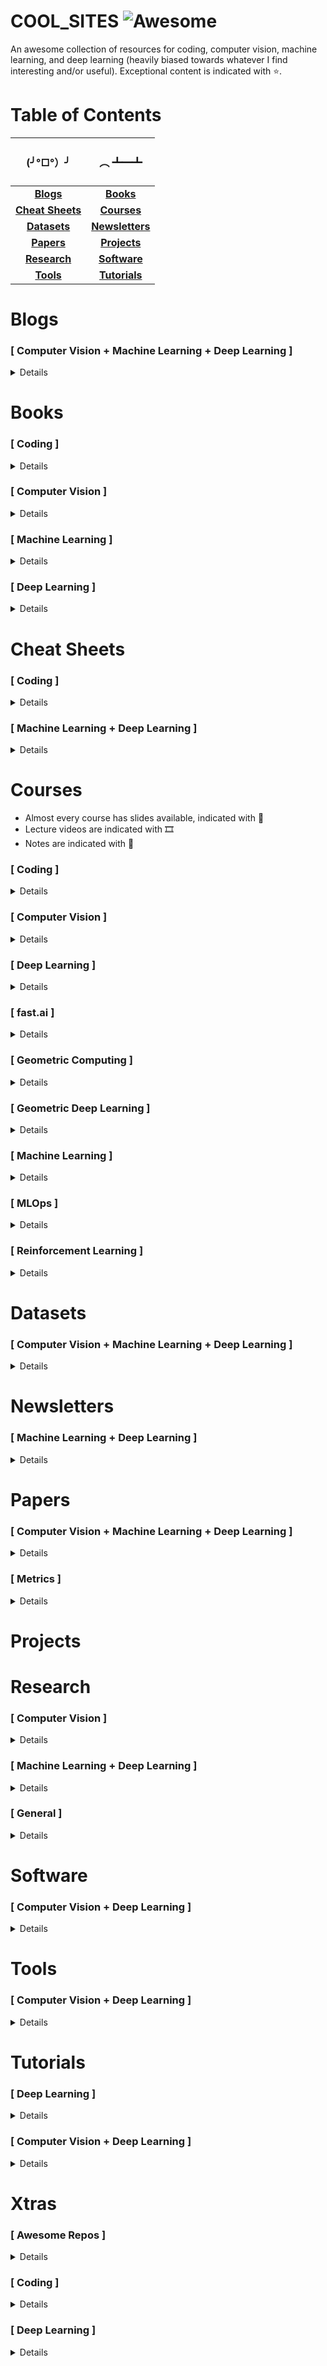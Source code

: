 # COOL_SITES ![Awesome](https://cdn.rawgit.com/sindresorhus/awesome/d7305f38d29fed78fa85652e3a63e154dd8e8829/media/badge.svg)
An awesome collection of resources for coding, computer vision, machine learning, and deep learning (heavily biased towards whatever I find interesting and/or useful). Exceptional content is indicated with ⭐.

# Table of Contents
| <h4 align="center">(╯°□°）╯</h4> | <h4 align="center">︵ ┻━┻</h4> |
| :-------: | :-------: |
| **[Blogs](#blogs)** | **[Books](#books)** |
| **[Cheat Sheets](#cheat-sheets)** | **[Courses](#courses)** |
| **[Datasets](#datasets)** | **[Newsletters](#newsletters)** |
| **[Papers](#papers)** | **[Projects](#projects)** |
| **[Research](#research)** | **[Software](#software)** |
| **[Tools](#tools)** | **[Tutorials](#tutorials)** | **[Xtras](#xtras)** |

# Blogs
### [ Computer Vision + Machine Learning + Deep Learning ]
<details>

#### Academic
| Name  | Author |
| ----- | ------ |
| [Blog](https://www.robots.ox.ac.uk/~vgg/blog/) | Oxford Visual Geometry Group |
| [The BAIR Blog](https://bair.berkeley.edu/blog/) | Berkeley Artificial Intelligence Research |

#### Corporate
| Name  | Author |
| ----- | ------ |
| [Blog](https://www.deepmind.com/blog) | DeepMind |
| [Google AI Blog](https://ai.googleblog.com/) | Google Research |
| [Latest News](https://www.nvidia.com/en-us/research/news/) | NVIDIA Research |
| [Meta AI Blog](https://ai.facebook.com/blog/) | Meta Research |
| [OpenAI Blog](https://openai.com/blog/) | OpenAI |

#### General
|   | Name  | Author |
| - | ----- | ------ |
| | [Blog](http://karpathy.github.io/)  | Andrej Karpathy  |
| ⭐ | [Distill](https://distill.pub/) | |
| ⭐ | [Lil'Log](https://lilianweng.github.io/) | Lilian Weng |
| | [The Latent: Code the Maths](https://magic-with-latents.github.io/latent/) | Aakash Nain |
| | [Tombone's Computer Vision Blog](https://www.computervisionblog.com/) | Tomasz Malisiewcz |
| ⭐ | [Visualizing machine learning one concept at a time](https://jalammar.github.io/) | Jay Alammar |

#### Geometric Deep Learning
| Name  | Author | Year |
| ----- | ------ | ---- |
| [GDL BLogs](https://geometricdeeplearning.com/blogs/) | Michael Bronstein | 2021-22 |

#### Neural Fields
| Title  | Author | Year |
| ------ | ------ | ---- |
| [NeRF Explosion](https://dellaert.github.io/NeRF/) | Frank Dellaert | 2020 |
| [NeRF at ICCV](https://dellaert.github.io/NeRF21/) | Frank Dellaert | 2021 |
| [NeRF at CVPR](https://dellaert.github.io/NeRF22/) | Frank Dellaert | 2022 |
| [NeRF at NeurIPS](https://markboss.me/post/nerf_at_neurips22/) | Mark Boss | 2022 |
| [NeRF at ECCV](https://markboss.me/post/nerf_at_eccv22/) | Mark Boss | 2022 |

#### Specific Posts
| Title  | Author | Year |
| ------ | ------ | ---- |
| [A Recipe for Training Neural Networks](http://karpathy.github.io/2019/04/25/recipe/) | Andrej Karpathy | 2019 |
| [An overview of gradient descent optimization algorithms](https://ruder.io/optimizing-gradient-descent/) | Sebastian Ruder | 2016 |
| [Binary vs. Multi-Class Logistic Regression](https://chrisyeh96.github.io/2018/06/11/logistic-regression.html) | Chris Yeh | 2018 |
| [Making Deep Learning Go Brrrr From First Principles](https://horace.io/brrr_intro.html) | Horace He | 2022 |
| [Normalization in Deep Learning](https://arthurdouillard.com/post/normalization/) | Arthur Douillard | 2018 |
| [Optimization in Deep Learning: AdaGrad, RMSProp, ADAM](https://artemoppermann.com/optimization-in-deep-learning-adagrad-rmsprop-adam/) | Artem Oppermann | 2021 |
| [PyTorch internals](http://blog.ezyang.com/2019/05/pytorch-internals/) | Edward Yang | 2019 |
| [The Decade of Deep Learning](https://bmk.sh/2019/12/31/The-Decade-of-Deep-Learning/) | Leo Gao | 2019 |
| [Visualizing and Debugging Neural Networks](https://wandb.ai/ayush-thakur/debug-neural-nets/reports/Visualizing-and-Debugging-Neural-Networks-with-PyTorch-and-W-B--Vmlldzo2OTUzNA) | Weights & Biases | 2022 |
</details>

# Books
### [ Coding ]
<details>

#### C++
| Title  | Author | Year |
| ------ | ------ | ---- |
| [A Tour of C++](https://www.stroustrup.com/tour3.html) | Bjarne Stroustrup | 2022 |
| [Effective Modern C++](https://www.oreilly.com/library/view/effective-modern-c/9781491908419/) | Scott Meyers | 2014 |
| [The C++ Programming Language](https://www.stroustrup.com/4th.html) | Bjarne Stroustrup | 2013 |
| [The Definitive C++ Book Guide and List](https://stackoverflow.com/questions/388242/the-definitive-c-book-guide-and-list) | Stack Overflow | 2022 |
  
#### Python
| Title  | Author | Year |
| ------ | ------ | ---- |
| [A Whirlwind Tour of Python](https://jakevdp.github.io/WhirlwindTourOfPython/) | Jake VanderPlas | 2016 |
| [Fluent Python](https://www.oreilly.com/library/view/fluent-python-2nd/9781492056348/) | Luciano Ramalho | 2022 |
</details>

### [ Computer Vision ]
<details>

| Title  | Author | Year |
| ------ | ------ | ---- |
| [Computer Vision: Algorithms and Applications](https://szeliski.org/Book/) | Richard Szeliski | 2022 |
| [Computer Vision: Models, Learning, and Inference](http://www.computervisionmodels.com/) \| [draft](http://web4.cs.ucl.ac.uk/staff/s.prince/book/book.pdf) | Simon J.D. Prince | 2012 |
</details>

### [ Machine Learning ]
<details>

| Title  | Author | Year |
| ------ | ------ | ---- |
| [A Machine Learning Primer](https://www.confetti.ai/assets/ml-primer/ml_primer.pdf) | Mihail Eric | 2020 |
| [Intro to Machine Learning Interviews](https://huyenchip.com/ml-interviews-book/) | Chip Huyen | 2021 |
| [Probabilistic Machine Learning: An Introduction](https://probml.github.io/pml-book/book1.html) \| [draft](https://github.com/probml/pml-book/releases/latest) | Kevin Murphy | 2022 |
| [Probabilistic Machine Learning: Advanced Topics](https://probml.github.io/pml-book/book2.html) \| [draft](https://github.com/probml/pml2-book/releases/latest) | Kevin Murphy | 2023 |
</details>

### [ Deep Learning ]
<details>

|   | Title  | Author | Year |
| - | ------ | ------ | ---- |
| | [Deep Learning](https://www.deeplearningbook.org/) | Goodfellow et al. | 2016 |
| ⭐ | [Dive into Deep Learning](https://d2l.ai/) | Zhang et al. | 2022 |
| | [The Principles of Deep Learning Theory](https://deeplearningtheory.com/) \| [draft](https://arxiv.org/abs/2106.10165) | Daniel A. Roberts | 2022 |
| | [Understanding Deep Learning](https://udlbook.github.io/udlbook/) \| [draft](https://github.com/udlbook/udlbook/releases/download/v0.2.0/UnderstandingDeepLearning_01_10_22_C.pdf) | Simon J.D. Prince | 2022-23 |
</details>

# Cheat Sheets
### [ Coding ]
<details>

#### C++
| Title  | Author | Year |
| ------ | ------ | ---- |
| [C++ Quick Reference](https://github.com/utkuufuk/cpp-quick-reference) | Utku Ufuk | 2019 |
| [Learn C++ in Y Minutes](https://learnxinyminutes.com/docs/c++/) | Steven Basart | 2022 |

#### Python
| Title  | Author | Year |
| ------ | ------ | ---- |
| [Learn Python in Y Minutes](https://learnxinyminutes.com/docs/python/) | Louie Dinh | 2022 |
| [Python Cheat Sheet](https://github.com/AbdulMalikDev/PythonCheatSheet) | Abdul Malik | 2022 |
| [Python CP Cheatsheet](https://github.com/peterlamar/python-cp-cheatsheet) | Peter Lamar | 2022 |
| [Python Leetcode](https://github.com/shiwentao00/Python-leetcode) | Wentao Shi | 2022 |
</details>

### [ Machine Learning + Deep Learning ]
<details>

|   | Title  | Author | Year |
| - | ------ | ------ | ---- |
| | [Deep Learning Architectures](https://github.com/johnGettings/Deep_Learning_Architectures) | John Gettings | 2022 |
| ⭐ | [VIP Cheatsheets](https://stanford.edu/~shervine/teaching/) | Shervine Amidi | 2019-20 |
</details>

# Courses
* Almost every course has slides available, indicated with 🛝
* Lecture videos are indicated with 🎞
* Notes are indicated with 📝

### [ Coding ]
<details>

#### C++
| ID | Name | Materials | Author | Year |
| -- | ---- | --------- | ------ | ---- |
| | Before you C++ | 🎞️ [YouTube](https://www.youtube.com/playlist?list=PLwhKb0RIaIS2fjnHL1qkyGACJAYNZJtke) | Code for yourself | 2022 |
| | C++ for yourself | 🎞️ [YouTube](https://www.youtube.com/playlist?list=PLwhKb0RIaIS1sJkejUmWj-0lk7v_xgCuT) | Code for yourself | 2022 |
| | C++ | 🎞️ [YouTube](https://www.youtube.com/playlist?list=PLlrATfBNZ98dudnM48yfGUldqGD0S4FFb) | The Cherno | 2022 |
| Uni Bonn | Modern C++ for Computer Vision and Image Processing | 🛝 Slides \| 🎞️ Tutorials \| 🎞️ [YouTube](https://www.youtube.com/playlist?list=PLgnQpQtFTOGRM59sr3nSL8BmeMZR9GCIA) | Cyrill Stachniss | 2020 |

#### Data Structures & Algorithms
| ID | Name | Materials | Author | Year |
| -- | ---- | --------- | ------ | ---- |
| | [Algorithms & Data Structures Project](https://github.com/williamfiset/Algorithms) | 🎞️ [YouTube](https://www.youtube.com/c/WilliamFiset-videos/featured) | Wiliam Fiset | 2017-22 |
| MIT 6.006 | [Introduction to Algorithms](https://ocw.mit.edu/courses/6-006-introduction-to-algorithms-spring-2020/) | 📝 [Notes](https://ocw.mit.edu/courses/6-006-introduction-to-algorithms-spring-2020/pages/lecture-notes/) \| 🎞️ [Videos](https://ocw.mit.edu/courses/6-006-introduction-to-algorithms-spring-2020/video_galleries/lecture-videos/) | Erik Demaine | 2020 |
| MIT 6.851 | [Advanced Data Structures](http://courses.csail.mit.edu/6.851/spring21/) | 📝 Notes \| 🎞️ Videos | Erik Demaine | 2021 |

#### General
| ID | Name | Materials | Author | Year |
| -- | ---- | --------- | ------ | ---- |
| Harvard CS50X | [Introduction to Computer Science](https://cs50.harvard.edu/x/2022/) | 🛝 Slides \| 📝 Notes \| 🎞️ [YouTube (2021)](https://www.youtube.com/playlist?list=PLhQjrBD2T383f9scHRNYJkior2VvYjpSL) | David Malan | 2022 |
| MIT | [Missing Semester](https://missing.csail.mit.edu/) | 📝 Notes \| 🎞️ [YouTube](https://www.youtube.com/playlist?list=PLyzOVJj3bHQuloKGG59rS43e29ro7I57J) | Anish Athalye | 2020 |
</details>

### [ Computer Vision ]
<details>

#### General
|   | ID | Name | Materials | Author | Year |
| - | -- | ---- | --------- | ------ | ---- |
| | CMU 16-385 | [Computer Vision](http://16385.courses.cs.cmu.edu/fall2022/home) | 🛝 Slides | Matthew O'Toole | 2022 |
| | UCF CAP5415 | [Computer Vision](https://www.crcv.ucf.edu/courses/cap5415-fall-2021/) | 🛝 Slides \| 🎞️ [YouTube](https://www.youtube.com/playlist?list=PLd3hlSJsX_IkXSinyREhlMjFvpNfpazfN) | Yogesh S Rawat | 2021 |
| | UMich EECS442/504 | [Computer Vision](https://web.eecs.umich.edu/~justincj/teaching/eecs442/WI2021/) | 🛝 Slides | Justin Johnson | 2021 |
| | UMich EECS442/504 | [Computer Vision](https://www.eecs.umich.edu/courses/eecs442-ahowens/fa22/) | 🛝 Slides | Andrew Owens | 2022 |
| ⭐ | Uni Tuebingen | [Computer Vision](https://uni-tuebingen.de/fakultaeten/mathematisch-naturwissenschaftliche-fakultaet/fachbereiche/informatik/lehrstuehle/autonomous-vision/lectures/computer-vision/) | 🛝 Slides \| 📝 [Notes](https://drive.google.com/file/d/1J4jA3wAteiChtSAdGgd_2PaWklabBsek/view) \| 🎞️ [YouTube](https://www.youtube.com/playlist?list=PL05umP7R6ij35L2MHGzis8AEHz7mg381_) | Andreas Geiger | 2022 |
| | UW CSE 455 | [The Ancient Secrets of Computer Vision](https://pjreddie.com/courses/computer-vision/) | 🎞️ [YouTube](https://www.youtube.com/playlist?list=PLjMXczUzEYcHvw5YYSU92WrY8IwhTuq7p) | Joseph Redmon | 2018 |

#### 3D (Traditional)
| ID | Name | Materials | Author | Year |
| -- | ---- | --------- | ------ | ---- |
| NUS CS4277/CS5477 | [3D Computer Vision](https://nusmods.com/modules/CS5477/3-d-computer-vision) | 🎞️ [YouTube](https://www.youtube.com/playlist?list=PLxg0CGqViygP47ERvqHw_v7FVnUovJeaz) | Gim Hee Lee  | 2021 |
| TUM | [Computer Vision II: Multiple View Geometry](https://vision.in.tum.de/teaching/ss2022/mvg2022) | 🛝 Slides \| 🎞️ [YouTube](https://www.youtube.com/playlist?list=PLTBdjV_4f-EJn6udZ34tht9EVIW7lbeo4) | Daniel Cremers | 2022 |

#### 3D (Modern)
|   | ID | Name | Materials | Author | Year |
| - | -- | ---- | --------- | ------ | ---- |
| | Stanford CS231A | [Computer Vision, From 3D Reconstruction to Recognition](https://web.stanford.edu/class/cs231a/) | 🛝 Slides \| 📝 [Notes](https://web.stanford.edu/class/cs231a/course_notes.html) | Silvio Savarese | 2022 |
| | CMU 16-889 | [Learning for 3D Vision](https://learning3d.github.io/index.html) | 🛝 Slides | Shubham Tulsiani | 2022 |
| ⭐ | MIT 6.S980 | [Machine Learning for Inverse Graphics](https://www.scenerepresentations.org/courses/inverse-graphics/) | 🛝 Slides \| 🎞️ Videos | Vincent Sitzmann | 2022 |
| | UC San Diego | [Machine Learning Meets Geometry](https://haosulab.github.io/ml-meets-geometry/WI22/index.html) | 🛝 Slides | Hao Su | 2022 |

#### Deep Learning Focused
|   | ID | Name | Materials | Author | Year |
| - | -- | ---- | --------- | ------ | ---- |
| | UCF CAP6412 | [Advanced Computer Vision](https://www.crcv.ucf.edu/courses/cap6412-spring-2022/) | 🛝 Slides \| 🎞️ YouTube | Mubarak Shah | 2022 |
| ⭐ | TUM IN2389 | [Advanced Deep Learning for Computer Vision](https://dvl.in.tum.de/teaching/adl4cv-ws21/) | 🛝 [Slides (2020)](https://dvl.in.tum.de/slides/adl4cv-ss20/) \| 🎞️ [YouTube](https://www.youtube.com/playlist?list=PLog3nOPCjKBl8s3Ia4ZtmOEniuYM3pVGQ) | Laura Leal-Taixé | 2021 |
| | MIT 6.S869 | [Advances in Computer Vision](https://www.scenerepresentations.org/courses/6869-advances/) | | Vincent Sitzmann | 2023 |
| ⭐ | TUM IN2375 | [Computer Vision III: Detection, Segmentation, and Tracking](https://dvl.in.tum.de/teaching/cv3dst-ss22/) | [🛝 Slides](https://dvl.in.tum.de/slides/cv3dst-ss22/) \| 🎞️ [YouTube (2021)](https://www.youtube.com/playlist?list=PLog3nOPCjKBkamdw8F6Hw_4YbRiDRb2rb) | Laura Leal-Taixé | 2022 |
| ⭐ | Stanford CS231N | [Deep Learning for Computer Vision](http://cs231n.stanford.edu/) | 🛝 Slides \| 📝 [Notes](https://cs231n.github.io/) \| 🎞️ [YouTube](https://www.youtube.com/playlist?list=PL3FW7Lu3i5JvHM8ljYj-zLfQRF3EO8sYv) | Fei-Fei Li | 2022 |
| | UMich EECS498/598 | [Deep Learning for Computer Vision](https://web.eecs.umich.edu/~justincj/teaching/eecs498/WI2022/) | 🛝 Slides \| 🎞️ [YouTube (2020)](https://www.youtube.com/playlist?list=PL5-TkQAfAZFbzxjBHtzdVCWE0Zbhomg7r) | Justin Johnson | 2022 |
| | WAIC | [Deep Learning for Computer Vision: Fundamentals and Applications](https://dl4cv.github.io/) | 🛝 Slides \| 🎞️ [YouTube](https://www.youtube.com/playlist?list=PL_Z2_U9MIJdNgFM7-f2fZ9ZxjVRP_jhJv) | Assaf Shocher | 2021 |
| | ETHZ | [Deep Learning for Computer Vision: Seminal Work](https://www.cvg.ethz.ch/teaching/dlseminar/) | | Dr. Iro Armeni | 2022 |
| | University of Rennes | [Deep Learning for Vision](https://sif-dlv.github.io/) | 🛝 Slides | Yannis Avrithis | 2020 |

#### Special Topics
|   | ID | Name | Materials | Author | Year |
| - | -- | ---- | --------- | ------ | ---- |
| | CMU 16-623 | [Advanced Computer Vision Apps](http://16623.courses.cs.cmu.edu/) | 🛝 Slides | Simon Lucey | 2016 |
| ⭐ | Uni Tuebingen | [Self-Driving Cars](https://uni-tuebingen.de/fakultaeten/mathematisch-naturwissenschaftliche-fakultaet/fachbereiche/informatik/lehrstuehle/autonomous-vision/lectures/self-driving-cars/) | 🛝 Slides \| 📝 [Notes](https://drive.google.com/file/d/1N7aPV1xHVYqm25OfsfSIVusZ6ERkYmas/view) \| 🎞️ [YouTube](https://www.youtube.com/playlist?list=PL05umP7R6ij321zzKXK6XCQXAaaYjQbzr) | Andreas Geiger | 2022 |
| | Uni Bonn | [StachnissLab Photogrammetry & Robotics Courses](https://www.ipb.uni-bonn.de/teaching/) | 🛝 Slides \| 🎞️ [YouTube](https://www.youtube.com/c/CyrillStachniss) | Cyrill Stachniss | 2018-22 |
</details>

### [ Deep Learning ]
<details>

#### General
| | ID | Name | Materials | Author | Year |
|-| -- | ---- | --------- | ------ | ---- |
| | | [DeepCourse](https://arthurdouillard.com/deepcourse/) | 🛝 Slides \| 📝 Notes | Arthur Douillard | 2021 |
| ⭐ | | Neural Networks: Zero to Hero | 🎞️ [YouTube](https://www.youtube.com/playlist?list=PLAqhIrjkxbuWI23v9cThsA9GvCAUhRvKZ) | Andrej Karpathy | 2022 |
| | | [Deep Learning](https://deeplearning.neuromatch.io/) | 🛝 Slides \| 📝 Notes \| 🎞️ [YouTube](https://www.youtube.com/channel/UC4LoD4yNBuLKQwDOV6t-KPw) | Neuromatch | 2022 |
| | MIT 6.S898 | [Deep Learning](https://phillipi.github.io/6.s898/2021/index.html) | 🛝 Slides | Phillip Isola | 2021 |
| | MIT 6.S898 | [Deep Learning](https://phillipi.github.io/6.s898/) | 🛝 Slides \| 📝 Notes | Phillip Isola | 2022 |
| | NYU DS-GA1008 | [Deep Learning](https://cds.nyu.edu/deep-learning/) | 🛝 Slides \| 📝 Notes \| 🎞️ [YouTube](https://www.youtube.com/playlist?list=PLLHTzKZzVU9e6xUfG10TkTWApKSZCzuBI) | Yann LeCun | 2021 |
| ⭐ | Uni Tuebingen | [Deep Learning](https://uni-tuebingen.de/fakultaeten/mathematisch-naturwissenschaftliche-fakultaet/fachbereiche/informatik/lehrstuehle/autonomous-vision/lectures/deep-learning/) | 🛝 Slides \| 📝 [Notes](https://drive.google.com/file/d/16TaFr6d3eZXNkShgJJxaf6CN7xz1eOBs/view) \| 🎞️ [YouTube](https://www.youtube.com/playlist?list=PL05umP7R6ij3NTWIdtMbfvX7Z-4WEXRqD) | Andreas Geiger | 2021 |
| ⭐ | UvA | [Deep Learning](https://uvadlc.github.io/lectures-nov2020.html) | 📝 🎞️ [Tutorials](https://uvadlc-notebooks.readthedocs.io/en/latest/) \| 🎞️ [YouTube (2020)](https://www.youtube.com/playlist?list=PLdlPlO1QhMiDlES3Vck6oQwO3TMYbdZDk) | Efstratios Gavves | 2021|
| ⭐ | UvA | [Deep Learning II](https://uvadl2c.github.io/) | 🛝 Slides \| 📝 🎞️ [Tutorials](https://uvadlc-notebooks.readthedocs.io/en/latest/) \| 🎞️ [YouTube](https://www.youtube.com/playlist?list=PL8FnQMH2k7jzPrxqdYufoiYVHim8PyZWd) | Efstratios Gavves | 2022 |
| ⭐ | CMU 10-414/714 | [Deep Learning Systems](https://dlsyscourse.org/) | 🛝 Slides \| 🎞️ [YouTube](https://www.youtube.com/channel/UC3-KIvmiIaZimgXMNt7F99g) | Tianqi Chen | 2022 |
| | UMD CMSC 828W | [Foundations of Deep Learning](https://www.cs.umd.edu/class/fall2020/cmsc828W/) | 🎞️ [YouTube](https://www.youtube.com/playlist?list=PLHgjs9ncvHi80UCSlSvQe-TK_uOyDv_Jf) | Soheil Feizi | 2020 |
| | CMU 11-785 | [Introduction to Deep Learning](https://deeplearning.cs.cmu.edu/S22/index.html) | 🛝 Slides \| 📝 [Notes](http://mlsp.cs.cmu.edu/people/rsingh/IDLbook.html) \| 🎞️ YouTube | Bhiksha Raj | 2022 |
| ⭐ | TUM IN2346| [Introduction to Deep Learning](https://dvl.in.tum.de/teaching/i2dl-ss22/) | 🛝 Slides \| 🎞️ [YouTube (2020)](https://www.youtube.com/playlist?list=PLQ8Y4kIIbzy_OaXv86lfbQwPHSomk2o2e) | Laura Leal-Taixé | 2022 |
  
#### Special Topics
| ID | Name | Materials | Author | Year |
| -- | ---- | --------- | ------ | ---- |
| Stanford CS348I | [Computer Graphics in the Era of AI](http://cs348i.stanford.edu/) | | C. Karen Liu | 2021 |
| TUM IN2107 | [Deep Learning for Satellite Imagery](https://dvl.in.tum.de/teaching/dl4si-ws22/) | | Laura Leal-Taixé | 2023 |
| Stanford CS330 | [Deep Multi-Task and Meta Learning](https://cs330.stanford.edu/) | 🛝 Slides \| 🎞️ [YouTube](https://www.youtube.com/playlist?list=PLoROMvodv4rMC6zfYmnD7UG3LVvwaITY5) | Chelsea Finn | 2022 |
| Berkeley CS294 | [Deep Unsupervised Learning](https://sites.google.com/view/berkeley-cs294-158-sp20/home) | 🛝 Slides \| 🎞️ [YouTube](https://www.youtube.com/playlist?list=PLwRJQ4m4UJjPiJP3691u-qWwPGVKzSlNP) | Peter Abbeel | 2020 |
| Stanford CS224N | [Natural Language Processing with Deep Learning](http://web.stanford.edu/class/cs224n/) | 🛝 Slides \| 📝 Notes \| 🎞️ [YouTube](https://www.youtube.com/playlist?list=PLoROMvodv4rOSH4v6133s9LFPRHjEmbmJ) | Chris Manning | 2022 |
| TUM IN4954 | [Recent trends in Automated Machine Learning](https://dvl.in.tum.de/teaching/automl_ss21/) | 🛝 Slides | Laura Leal-Taixé | 2021 |
| Stanford CS25 | [Transformers United](https://web.stanford.edu/class/cs25/) | 🎞️ [YouTube](https://www.youtube.com/playlist?list=PLoROMvodv4rNiJRchCzutFw5ItR_Z27CM) | Div Garg | 2021 |

#### Theory
| ID | Name | Materials | Author | Year |
| -- | ---- | --------- | ------ | ---- |
| | [Categories for AI](https://cats.for.ai/) | 🎞️ [YouTube](https://www.youtube.com/user/pimdehaan1/videos) | Andrew Dudzik | 2022 |
| Uni Tuebingen | [Mathematics for Machine Learning](https://www.tml.cs.uni-tuebingen.de/teaching/2020_maths_for_ml/index.php) | 📝 Notes \| 🎞️ [YouTube](https://www.youtube.com/playlist?list=PL05umP7R6ij1a6KdEy8PVE9zoCv6SlHRS) | Ulrike von Luxburg | 2021 |
| NYU | [MathsDL](https://joanbruna.github.io/MathsDL-spring18/) | 🛝 Slides | Joan Bruna | 2018|
| NYU | [MathsDL](https://joanbruna.github.io/MathsDL-spring19/) | 🛝 Slides | Joan Bruna | 2019|
</details>

### [ fast.ai ]
<details>

| ID | Name | Materials | Author | Year |
| -- | ---- | --------- | ------ | ---- |
| University of San Francisco | [A Code-First Introduction to Natural Language Processing](https://www.fast.ai/posts/2019-07-08-fastai-nlp.html) | 📖 [Book](https://github.com/fastai/course-nlp) \| 🎞️ [YouTube](https://www.youtube.com/playlist?list=PLtmWHNX-gukKocXQOkQjuVxglSDYWsSh9) | fast.ai | 2019 |
| University of San Francisco | [Applied Data Ethics](https://www.fast.ai/posts/2020-08-19-data-ethics.html) | 🎞️ [Lessons](https://ethics.fast.ai/videos/) | fast.ai | 2020 |
| University of San Francisco | [Computational Linear Algebra for Coders](https://www.fast.ai/posts/2017-07-17-num-lin-alg.html) | 📖 [Book](https://github.com/fastai/numerical-linear-algebra-v2) \| 🎞️ [YouTube (2017)](https://www.youtube.com/playlist?list=PLtmWHNX-gukIc92m1K0P6bIOnZb-mg0hY) | fast.ai | 2018 |
| University of San Francisco | [Deep Learning from the Foundations](https://www.fast.ai/posts/2019-06-28-course-p2v3.html) | 🎞️ [Lessons](https://course19.fast.ai/videos/?lesson=8) | fast.ai | 2019 |
| University of Queensland | [From Deep Learning Foundations to Stable Diffusion](https://www.fast.ai/posts/part2-2022.html) | TBD | fast.ai | 2023 |
| University of San Francisco | [Introduction to Machine Learning for Coders](https://www.fast.ai/posts/2018-09-26-ml-launch.html) | 📝 Notes \| 🎞️ [YouTube](https://www.youtube.com/playlist?list=PLfYUBJiXbdtSyktd8A_x0JNd6lxDcZE96) | fast.ai | 2018 |
| University of Queensland | [Practical Deep Learning for Coders](https://course.fast.ai/) | 📖 [Book](https://github.com/fastai/fastbook) \| 📖 [Docs](https://www.cognitivefactory.fr/fastaidocs/) \| 🎞️ [YouTube](https://www.youtube.com/playlist?list=PLfYUBJiXbdtSvpQjSnJJ_PmDQB_VyT5iU) | fast.ai | 2022 |
</details>

### [ Geometric Computing ]
<details>

| ID | Name | Materials | Author | Year |
| -- | ---- | --------- | ------ | ---- |
| CMU 15-462/662 | [Computer Graphics](http://15462.courses.cs.cmu.edu/fall2021/) | 🛝 Slides \| 🎞️ [YouTube](https://www.youtube.com/playlist?list=PL9_jI1bdZmz2emSh0UQ5iOdT2xRHFHL7E) | Keenan Crane | 2020 |
| CMU 15-458/858 | [Discrete Differential Geometry](https://brickisland.net/DDGSpring2022/) | 🛝 Slides \| 📝 [Notes](http://www.cs.cmu.edu/~kmcrane/Projects/DDG/paper.pdf) \| 🎞️ [YouTube](https://www.youtube.com/playlist?list=PL9_jI1bdZmz0hIrNCMQW1YmZysAiIYSSS) | Keenan Crane | 2022 |
| MIT 6.837 | Introduction to Computer Graphics | 🎞️ [YouTube](https://www.youtube.com/playlist?list=PLQ3UicqQtfNtqt2yL3KgKV-yn0NEPbRVi) | Justin Solomon | 2021 |
| MIT 6.838 | [Shape Analysis](http://groups.csail.mit.edu/gdpgroup/6838_spring_2021.html) | 🛝 Slides \| 📝 Notes \| 🎞️ [YouTube](https://www.youtube.com/playlist?list=PLQ3UicqQtfNtUcdTMLgKSTTOiEsCw2VBW) | Justin Solomon | 2021 |
</details>

### [ Geometric Deep Learning ]
<details>

| ID | Name | Materials | Author | Year |
| -- | ---- | --------- | ------ | ---- |
| UvA | [An Introduction to Group Equivariant Deep Learning](https://uvagedl.github.io/) | 🛝 Slides \| 📝 [Notes](https://uvagedl.github.io/GroupConvLectureNotes.pdf) \| 🎞️ [YouTube](https://www.youtube.com/playlist?list=PL8FnQMH2k7jzPrxqdYufoiYVHim8PyZWd) | Erik Bekkers | 2022 |
| Uni Ch | [First Italian School on Geometric Deep Learning](https://www.sci.unich.it/geodeep2022/) | 🛝 Slides \| 🎞️ [YouTube](https://www.youtube.com/playlist?list=PLn2-dEmQeTfRQXLKf9Fmlk3HmReGg3YZZ) | Michael Bronstein | 2022 |
| AMMI | [Geometric Deep Learning Course](https://geometricdeeplearning.com/lectures_2021/) | 🛝 Slides \| 📖 [proto-book](https://arxiv.org/abs/2104.13478) \| 🎞️ [YouTube](https://www.youtube.com/playlist?list=PLn2-dEmQeTfQ8YVuHBOvAhUlnIPYxkeu3) | Michael Bronstein | 2021 |
| AMMI | [Geometric Deep Learning Course](https://geometricdeeplearning.com/lectures/) | 🛝 Slides \| 📖 [proto-book](https://arxiv.org/abs/2104.13478) \| 🎞️ [YouTube](https://www.youtube.com/playlist?list=PLn2-dEmQeTfSLXW8yXP4q_Ii58wFdxb3C) | Michael Bronstein | 2022 |
| Stanford CS224W | [Machine Learning with Graphs](http://web.stanford.edu/class/cs224w/) | 🛝 Slides \| 🎞️ [YouTube](https://www.youtube.com/playlist?list=PLoROMvodv4rPLKxIpqhjhPgdQy7imNkDn) | Jure Leskovec | 2022|
| Stanford CS468 | [Non-Euclidean Methods in Machine Learning](http://graphics.stanford.edu/courses/cs468-20-fall/index.html) | 🛝 Slides | Tolga Birdal | 2020 |
</details>

### [ Machine Learning ]
<details>

| ID | Name | Materials | Author | Year |
| -- | ---- | --------- | ------ | ---- |
| | [Machine Learning University](https://mlu-explain.github.io/) | 📝 Notes | Jared Wilber | 2021-22 |
| | [Open Machine Learning Course](https://mlcourse.ai/book/index.html) | 🎞️ [YouTube (2018)](https://www.youtube.com/playlist?list=PLVlY_7IJCMJeRfZ68eVfEcu-UcN9BbwiX) | Yury Kashnitsky | 2022 |
| Cornell CS5785 | [Applied Machine Learning](https://github.com/kuleshov/cornell-cs5785-2022-applied-ml) | 🛝 Slides \| 📝 Notes \| 🎞️ [YouTube (2020)](https://www.youtube.com/playlist?list=PL2UML_KCiC0UlY7iCQDSiGDMovaupqc83) | Volodymyr Kuleshov | 2022 |
| Cornell CS 4/5780 | [Intro to Machine Learning](https://www.cs.cornell.edu/courses/cs4780/2022fa/) | 🛝 Slides \| 📝 Notes \| 🎞️ [YouTube (2018)](https://www.youtube.com/playlist?list=PLl8OlHZGYOQ7bkVbuRthEsaLr7bONzbXS) | Anil Damle | 2022 |
| Berkeley CS189/289A | [Introduction to Machine Learning](https://people.eecs.berkeley.edu/~jrs/189/) | 📝 [Notes](http://www.cs.berkeley.edu/~jrs/papers/machlearn.pdf) | Jonathan Shewchuk | 2022 |
| MIT 6.036 | [Introduction to Machine Learning](https://tamarabroderick.com/ml.html) | 🛝 Slides \| 🎞️ [YouTube](https://www.youtube.com/playlist?list=PLxC_ffO4q_rW0bqQB80_vcQB09HOA3ClV) | Tamara Broderick | 2020 |
| Stanford CS229 | [Machine Learning](https://cs229.stanford.edu/) | 🛝 Slides \| 📝 [Notes](https://cs229.stanford.edu/notes2022fall/main_notes.pdf) \| 🎞️ [YouTube (2019)](https://www.youtube.com/playlist?list=PLoROMvodv4rNH7qL6-efu_q2_bPuy0adh) | Andrew Ng | 2022 |
</details>

### [ MLOps ]
<details>

| ID | Name | Materials | Author | Year |
| -- | ---- | --------- | ------ | ---- |
| | [Full Stack Deep Learning](https://fullstackdeeplearning.com/course/2022/) | 🛝 Slides \| 📝 Notes \| 🎞️ [YouTube](https://www.youtube.com/c/FullStackDeepLearning) | Charles Frye | 2022 |
| Stanford CS329S | [Machine Learning Systems Design](https://stanford-cs329s.github.io/) | 🛝 Slides \| 📝 Notes \| 🎞️ [Demo Day](https://www.youtube.com/watch?v=AZNTqytOhXk&t=12771s) | Chip Huyen | 2022 |
| arXiv | Operationalizing Machine Learning: An Interview Study | 📖 [Paper](https://arxiv.org/abs/2209.09125) | Shreya Shankar et al. | 2022 |
</details>

### [ Reinforcement Learning ]
<details>

| ID | Name | Materials | Author | Year |
| -- | ---- | --------- | ------ | ---- |
| Stanford CS285 | [Deep Reinforcement Learning](https://rail.eecs.berkeley.edu/deeprlcourse/) | 🛝 Slides \| 🎞️ [YouTube](https://www.youtube.com/playlist?list=PL_iWQOsE6TfX7MaC6C3HcdOf1g337dlC9) | Sergey Levine | 2022 |
| Stanford CS234 | [Reinforcement Learning](https://web.stanford.edu/class/cs234/index.html) | 🛝 Slides \| 🎞️ [YouTube (2019)](https://www.youtube.com/playlist?list=PLoROMvodv4rOSOPzutgyCTapiGlY2Nd8u) | Emma Brunskill | 2022 |

</details>


# Datasets
### [ Computer Vision + Machine Learning + Deep Learning ]
<details>

| Name | Author |
| ---- | ------ |
| [Datasets](https://paperswithcode.com/datasets) | Papers with Code |
| [VisualData Discovery](https://visualdata.io/discovery) | |
</details>

# Newsletters
### [ Machine Learning + Deep Learning ]
<details>

|   | Name | Author |
| - | ---- | ------ |
| | [Alpha Signal](https://alphasignal.ai/latest-summary) | Lior |
| ⭐ | [Davis Summarizes Papers](https://dblalock.substack.com/) | Davis Blalock |
| | [Import AI](https://jack-clark.net/) | Jack Clark |
| ⭐ | [Newsletter](https://paperswithcode.com/newsletter) | Papers with Code |
| | [State of AI Report](https://www.stateof.ai/) | Nathan Benaich |
| | [The Batch](https://www.deeplearning.ai/the-batch/) | DeepLearning.AI |
| | [The Gradient](https://thegradient.pub/) | |
</details>

# Papers
### [ Computer Vision + Machine Learning + Deep Learning ]
<details>

#### Aggregators
|   | Name | Author |
| - | ---- | ------ |
| | [arxiv sanity lite](https://arxiv-sanity-lite.com/) | Andrej Karpathy |
| | [Bird's-eye views of conference proceedings]() | Tanel Pärnamaa |
| ⭐ | [Deep Learning Monitor](https://deeplearn.org/) | Raphael Shu |
| | [Neural Fields in Visual Computing](https://neuralfields.cs.brown.edu/index.html) | Xie et al. |
| | [Recent Papers](https://papers.labml.ai/papers/recent/) | labml.ai |
| ⭐ | [Trending Research](https://paperswithcode.com/) | Papers with Code |
| | [Zeta Alpha](https://search.zeta-alpha.com/?q=&retrieval_unit=document&sort_by=citations) | |

#### Reading Groups
| Name | Video | Author |
| ---- | ----- | ------ |
| [Graph Representation Learning Reading Group](https://grlmila.github.io/) | 🎞️ Videos | Mila - Quebec AI |
| [Paper Reading Group](https://wandb.ai/site/paper-reading-group) | 🎞️ [YouTube](https://www.youtube.com/playlist?list=PLD80i8An1OEG_vpqwQgwH1gIxeb9r30u5) | Weights & Biases |

#### Reading Lists
| Name | Author |
| ---- | ------ |
| [AI/ML Papers List](https://aman.ai/papers/) | Aman Chadha |
| [Annotated Papers](https://github.com/au1206/paper_annotations) | Akshay Uppal |
| [Annotated Research Papers](https://github.com/AakashKumarNain/annotated_research_papers) | Aakash Kumar Nain |
| [Anthology of Modern ML](https://github.com/dmarx/anthology-of-modern-ml) | David Marx |
| [Landmark Papers in Machine Learning](https://github.com/daturkel/learning-papers) | Dan Turkel |
| [Machine Learning at Berkeley Reading List](https://ml.berkeley.edu/reading-list/) | Chris Bender |
| [Trending in 3D Vision](https://github.com/dragonlong/Trending-in-3D-Vision) | Xiaolong Li |

#### Surveys
| Title | Author | Year |
| ----- | ------ | ---- |
| [3D Vision with Transformers: A Survey](https://arxiv.org/abs/2208.04309) | Jean Lahoud | 2022 |
| [A Survey on Graph Neural Networks and Graph Transformers in Computer Vision: A Task-Oriented Perspective](https://arxiv.org/abs/2209.13232) | Chaoqi Chen | 2022 |
| [A survey on the current state of the art on deep learning 3D reconstruction](https://ieeexplore.ieee.org/document/9733639) | Bogdan Maxim | 2021 |
| [A Survey on Transformers for Point Cloud Processing: An Updated Overview](https://ieeexplore.ieee.org/document/9857927) | Jiahao Zeng | 2022 |
| [Advances in Neural Rendering](https://arxiv.org/abs/2111.05849) | Tewari et al. | 2022 |
| [Deep learning for monocular depth estimation: A review](https://www.sciencedirect.com/science/article/abs/pii/S0925231220320014) | Yue Ming | 2021 |
| [Diffusion Models in Vision: A Survey](https://arxiv.org/abs/2209.04747) | Florinel-Alin Croitoru | 2022 |
| [Neural Fields in Visual Computing and Beyond](https://arxiv.org/abs/2111.11426) | Xie et al. | 2022 |

#### With Code
|   | Name | Author |
| - | ---- | ------ |
| ⭐ | [Annotated PyTorch Paper Implementations](https://nn.labml.ai/) | labml.ai |
</details>

### [ Metrics ]
<details>

| Name | Author |
| ---- | ------ |
| [Top Publications](https://scholar.google.com/citations?view_op=top_venues&hl=en) | Google Scholar |
</details>

# Projects

# Research
### [ Computer Vision ]
<details>

#### Advice
| Title | Author | Year |
| ----- | ------ | ---- |
| [How to do research in Computer Vision](http://3dvision.princeton.edu/courses/COS598/2014sp/slides/lecture21_how2research.pdf) | Jianxiong Xiao | 2012 |
</details>

### [ Machine Learning + Deep Learning ]
<details>

#### Advice
| Title | Author | Year |
| ----- | ------ | ---- |
| [How to ML Paper - A Brief Guide](https://docs.google.com/document/d/16R1E2ExKUCP5SlXWHr-KzbVDx9DBUclra-EbU8IB-iE/edit) | Jakob Foerster | 2022 |

#### Courses
| Title | Author | Year |
| ----- | ------ | ---- |
| [Harvard CS197: AI Research Experiences](https://www.cs197.seas.harvard.edu/) | Pranav Rajpurkar | 2022 |
</details>

### [ General ]
<details>

#### Advice
| Title | Author | Year |
| ----- | ------ | ---- |
| [How to do good research, get it published](https://www.cs.ucr.edu/~eamonn/public/SDM_How_to_do_Research_Keogh.pdf) | Eamonn Keogh | 2012 |
</details>

# Software
### [ Computer Vision + Deep Learning ]
<details>

#### Neural Fields
| Name | Author | Year |
| ---- | ------ | ---- |
| [NeRF-Factory](https://github.com/kakaobrain/NeRF-Factory/) | Kakao Brain Corp. | 2022 |
| [nerfstudio](https://github.com/nerfstudio-project/nerfstudio) | Matthew Tancik | 2022 |
</details>

# Tools
### [ Computer Vision + Deep Learning ]
<details>

| Name | Author | Year |
| ---- | ------ | ---- |
| [einops](https://github.com/arogozhnikov/einops) | Alex Rogozhnikov | 2022 |
| [PlotNeuralNet](https://github.com/HarisIqbal88/PlotNeuralNet) | Haris Iqbal | 2020 |
| [Netscope CNN Analyzer](https://dgschwend.github.io/netscope/) | David Gschwend | 2018 |
</details>

# Tutorials
### [ Deep Learning ]
<details>

| Title  | Video | Conference | Year |
| ------ | ----- | ---------- | ---- |
| [DeepMath](https://deepmath-conference.com/) | 🎞️ [YouTube](https://www.youtube.com/channel/UCamugMiftSeZo4EjdtePPyw) | DeepMath | 2018-22 |
</details>

### [ Computer Vision + Deep Learning ]
<details>

| Title  | Video | Conference | Year |
| ------ | ----- | ---------- | ---- |
| [Denoising Diffusion-based Generative Modeling](https://cvpr2022-tutorial-diffusion-models.github.io/) | 🎞️ [YouTube](https://www.youtube.com/watch?v=cS6JQpEY9cs) | CVPR | 2022 |
| [Neural Fields in Computer Vision](https://neuralfields.cs.brown.edu/cvpr22) | 🎞️ [YouTube](https://youtu.be/PeRRp1cFuH4) | CVPR | 2022 |
| [Vision-and-Language Pre-training](https://vlp-tutorial.github.io/) | 🎞️ [YouTube](https://www.youtube.com/playlist?list=PLD7HFcN7LXReStQTD5HqA8YY4iXDeh3NE) | CVPR | 2022|
</details>

# Xtras
### [ Awesome Repos ]
<details>

<!-- #### | Coding |
| Name | Author |
| ---- | ------ | -->

#### [ Computer Vision + Machine Learning + Deep Learning ]
##### General
| Name | Author |
| ---- | ------ |
| [3D Machine Learning](https://github.com/timzhang642/3D-Machine-Learning) | Tim Zhang |
| [Awesome Computer Vision](https://github.com/jbhuang0604/awesome-computer-vision) | Jia-Bin Huang |
| [Awesome Deep Learning](https://github.com/ChristosChristofidis/awesome-deep-learning) | Christos Christofidis |
| [Awesome Diffusion Models](https://github.com/heejkoo/Awesome-Diffusion-Models) | heejkoo |
| [The Incredible PyTorch](https://github.com/ritchieng/the-incredible-pytorch) | Ritchie Ng |

##### Neural Fields
| Name | Author |
| ---- | ------ |
| [Awesome Neural Radiance Fields](https://github.com/yenchenlin/awesome-NeRF) | Yen-Chen Lin |
| [Awesome Neural Geometry](https://github.com/neurreps/awesome-neural-geometry) | NeurReps |
</details>

### [ Coding ]
<details>

#### C++
| Name  | Author |
| ----- | ------ |
| [C++ Core Guidelines](https://isocpp.github.io/CppCoreGuidelines/CppCoreGuidelines) | Bjarne Stroustrup |
| [Learn C++](https://www.learncpp.com/) | Alex Pomeranz |
| [Modern C++ Features](https://github.com/AnthonyCalandra/modern-cpp-features) | Anthony Calandra |
| [The Pitchfork Layout (PFL)](https://api.csswg.org/bikeshed/?force=1&url=https://raw.githubusercontent.com/vector-of-bool/pitchfork/develop/data/spec.bs) | Colby Pike | |
</details>

### [ Deep Learning ]
<details>

|   | Name | Author |
| - | ---- | ------ |
| ⭐ | [Deep Learning Drizzle](https://deep-learning-drizzle.github.io/) | Mario |
| | [Do You Even Learn](https://github.com/BAILOOL/DoYouEvenLearn) | Alex Bailo |
</details>
